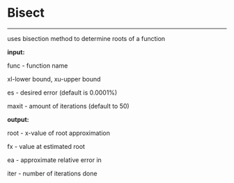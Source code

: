# Bisect
---
uses bisection method to determine roots of a function

**input:**

func - function name

xl-lower bound, xu-upper bound

es - desired error (default is 0.0001%)

maxit - amount of iterations (default to 50)



**output:**

root - x-value of root approximation

fx - value at estimated root

ea - approximate relative error in

iter - number of iterations done

